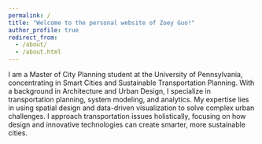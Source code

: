 ```yaml
---
permalink: /
title: "Welcome to the personal website of Zoey Guo!"
author_profile: true
redirect_from: 
  - /about/
  - /about.html
---
```


I am a Master of City Planning student at the University of Pennsylvania, concentrating in Smart Cities and Sustainable Transportation Planning. With a background in Architecture and Urban Design, I specialize in transportation planning, system modeling, and analytics. My expertise lies in using spatial design and data-driven visualization to solve complex urban challenges. I approach transportation issues holistically, focusing on how design and innovative technologies can create smarter, more sustainable cities.